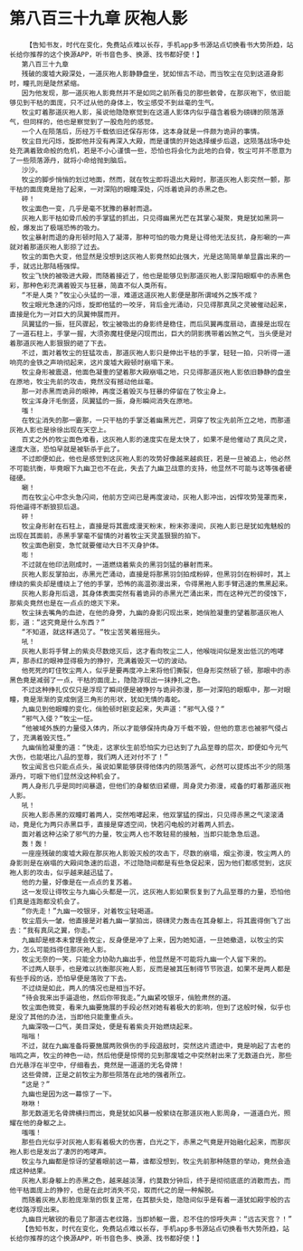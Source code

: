 # 第八百三十九章 灰袍人影
        【告知书友，时代在变化，免费站点难以长存，手机app多书源站点切换看书大势所趋，站长给你推荐的这个换源APP，听书音色多、换源、找书都好使！】
       第八百三十九章
       残破的废墟大殿深处，一道灰袍人影静静盘坐，犹如恒古不动，而当牧尘在见到这道身影时，瞳孔则是陡然紧缩。
       因为他发现，那一道灰袍人影竟然并不是如同之前所看见的那些骸骨，在那灰袍下，依旧能够见到干枯的面庞，只不过从他的身体上，牧尘感受不到丝毫的生气。
       牧尘盯着那道灰袍人影，虽说他隐隐察觉到在这道人影体内似乎蕴含着极为磅礴的陨落源气，但同样的，他也是察觉到了一股危险的感觉。
       一个人在陨落后，历经万千载依旧还保存形体，这本身就是一件颇为诡异的事情。
       牧尘目光闪烁，旋即他并没有再深入大殿，而是谨慎的开始选择缓步后退，这陨落战场中处处充满着致命般的危机，若是不小心谨慎一些，恐怕也将会化为此地的白骨，牧尘可并不愿意为了一些陨落源丹，就将小命给抛到脑后。
       沙沙。
       牧尘的脚步悄悄的划过地面，然而，就在牧尘即将退出大殿时，那道灰袍人影突然一颤，那干枯的面庞竟是抬了起来，一对深陷的眼瞳深处，闪烁着诡异的赤黑之色。
       砰！
       牧尘面色一变，几乎是毫不犹豫的暴射而退。
       灰袍人影干枯如骨爪般的手掌猛的抓出，只见得幽黑光芒在其掌心凝聚，竟是犹如黑洞一般，爆发出了极端恐怖的吸力。
       牧尘暴射而退的身形顿时陷入了凝滞，那种可怕的吸力竟是让得他无法反抗，身形唰的一声就对着那道灰袍人影掠了过去。
       牧尘的面色大变，他显然是没想到这灰袍人影竟然如此强大，光是这简简单单显露出来的一手，就远比那陆梧强悍。
       牧尘飞快的被吸进大殿，而随着接近了，他也是能够见到那道灰袍人影深陷眼眶中的赤黑色彩，那种色彩充满着毁灭与狂暴，简直不似人类所有。
       “不是人类？”牧尘心头猛的一凛，难道这道灰袍人影便是那所谓域外之族不成？
       牧尘眼光急速的闪烁，旋即他猛的一咬牙，背后金光涌动，只见得那真凤之灵被催动起来，直接是化为一对巨大的凤翼伸展而开。
       凤翼猛的一振，狂风骤起，牧尘被吸出的身影终是稳住，而后凤翼再度扇动，直接是出现在了一道石柱上，手掌一握，大须弥魔柱便是闪现而出，巨大的阴影携带着凶煞之气，当头便是对着那道灰袍人影狠狠的砸了下去。
       不过，面对着牧尘的狂猛攻击，那道灰袍人影只是伸出干枯的手掌，轻轻一拍，只听得一道响亮的金铁之声响彻起来，这片废墟大殿顿时崩塌下来。
       牧尘身形被震退，他面色凝重的望着那大殿崩塌之地，只见得那道灰袍人影依旧静静的盘坐在原地，牧尘先前的攻击，竟然没有撼动他丝毫。
       那一对赤黑而诡异的眼神，再度泛着毁灭与狂暴的停留在了牧尘身上。
       牧尘浑身汗毛倒竖，凤翼猛的一振，身形瞬间消失在原地。
       嗤！
       在牧尘消失的那一霎那，一只干枯的手掌泛着幽黑光芒，洞穿了牧尘先前所立之地，而那道灰袍人影也是徐徐出现在天空上。
       百丈之外的牧尘面色难看，这灰袍人影的速度实在是太快了，如果不是他催动了真凤之灵，速度大涨，恐怕早就是被斩杀于此了。
       不过即便如此，他也是感觉到这灰袍人影的攻势好像越来越疯狂，若是一旦被追上，他必然不可能抗衡，毕竟眼下九幽卫也不在此，失去了九幽卫战意的支持，他显然不可能与这等强者硬碰硬。
       唰！
       而在牧尘心中念头急闪间，他前方空间已是再度波动，灰袍人影冲出，凶悍攻势笼罩而来，将他逼得不断狼狈后退。
       砰！
       牧尘身形射在石柱上，直接是将其震成漫天粉末，粉末弥漫间，灰袍人影已是犹如鬼魅般的出现在其面前，赤黑手掌毫不留情的对着牧尘天灵盖狠狠的拍下。
       牧尘面色剧变，急忙就要催动大日不灭身护体。
       嘭！
       不过就在他印法刚成时，一道燃烧着紫炎的黑羽剑猛的暴射而来。
       灰袍人影反掌拍出，赤黑光芒涌动，直接是将那黑羽剑拍成粉碎，但黑羽剑在粉碎时，其上缭绕的紫炎却是缠绕上了他的手掌，恐怖的高温弥漫出来，令得黑袍人影手臂迅速的焦黑起来。
       灰袍人影身形后退，其身体表面突然有着诡异的赤黑光芒涌出来，而在这种光芒的侵蚀下，那紫炎竟然也是在一点点的熄灭下来。
       牧尘抹去嘴角的血迹，在他的身旁，九幽的身影闪现出来，她俏脸凝重的望着那道灰袍人影，道：“这究竟是什么东西？”
       “不知道，就这样遇见了。“牧尘苦笑着摇摇头。
       吼！
       灰袍人影将手臂上的紫炎尽数熄灭后，这才看向牧尘二人，他喉咙间似是发出低沉的咆哮声，那赤红的眼神显得极为的狰狞，充满着毁灭一切的波动。
       他死死的盯住牧尘两人，似乎是要再度冲上来将他们撕裂，但身形突然顿了顿，那眼中的赤黑色竟是减弱了一点，干枯的面庞上，隐隐浮现出一抹挣扎之色。
       不过这种挣扎仅仅只是浮现了瞬间便是被狰狞与诡异弥漫，那一对深陷的眼眶中，那一对眼瞳，竟是渐渐的变成倒竖三角形的形状，犹如无情的毒蛇。
       九幽见到他眼瞳的变化，俏脸顿时剧变起来，失声道：“邪气入侵？“
       “邪气入侵？“牧尘一怔。
       “他被域外族的力量侵入体内，所以才能够保持肉身万千载不毁，但他的意志也被邪气侵占了，充满着毁灭性。”
       九幽俏脸凝重的道：“快走，这家伙生前恐怕实力已达到了九品至尊的层次，即便如今元气大伤，也能堪比八品的至尊，我们两人还对付不了！”
       牧尘闻言也只能点点头，虽说如果能够获得他体内的陨落源气，必然可以提炼出不少的陨落源丹，可眼下他们显然没这种机会了。
       两人身形几乎是同时间暴退，但他们的身躯依旧紧绷，周身灵力弥漫，戒备的盯着那道灰袍人影。
       吼！
       灰袍人影赤黑的双瞳盯着两人，突然咆哮起来，他双掌猛的探出，只见得赤黑之气滚滚涌动，竟是化为两只赤黑巨手，直接是穿透空间，快若闪电般的对着两人抓去。
       面对着这种沾染了邪气的力量，牧尘两人也不敢轻易的接触，当即只能急急后退。
       轰！轰！
       一座座残破的废墟大殿在那灰袍人影毁灭般的攻击下，尽数的崩塌，烟尘弥漫，牧尘两人的身影则是在崩塌的大殿间急速的后退，不过隐隐间都是有些急促起来，因为他们都感觉到，这灰袍人影的攻击，似乎越来越迅猛了。
       他的力量，好像是在一点点的复苏着。
       这一发现让得牧尘与九幽心头都是一沉，这灰袍人影如果恢复到了九品至尊的力量，恐怕他们真是连跑都没机会了。
       “你先走！”九幽一咬银牙，对着牧尘轻喝道。
       牧尘眉头一皱，他直接是对着九幽一掌拍出，磅礴灵力轰击在其身躯上，将其震得倒飞了出去：“我有真凤之翼，你走。”
       九幽却是根本未曾理会牧尘，反身便是冲了上来，因为她知道，一旦她撤退，以牧尘的实力，怎么可能挡得住那灰袍人影。
       牧尘无奈的一笑，只能全力协助九幽出手，他显然是不可能将九幽一个人留下来的。
       不过两人联手，也是难以抗衡那灰袍人影，反而是被其压制得节节败退，如果不是两人都是有些手段的话，恐怕早便是落败了下去。
       不过绕是如此，两人的情况也是相当不好。
       “待会我来出手逼退他，然后你带我走。”九幽紧咬银牙，俏脸肃然的道。
       牧尘面色微变，看来九幽要施展的手段必然对她有着极大的影响，但到了这般时候，似乎也是没了其他的办法，当即他只能重重点头。
       九幽深吸一口气，美目深处，便是有着紫炎开始燃烧起来。
       嗡嗡！
       不过，就在九幽准备将要施展两败俱伤的手段退敌时，突然这片遗迹中，竟是响起了古老的嗡鸣之声，牧尘的神色一动，然后他便是惊愕的见到那废墟之中突然射出来了无数道白光，那些白光悬浮在半空中，仔细看去，竟然是一道道的无名骨牌！
       这些骨牌，正是之前牧尘为那些陨落在此地的强者所立。
       “这是？”
       九幽也是因为这一幕惊了一下。
       咻咻！
       那无数道无名骨牌横扫而出，竟是犹如风暴一般萦绕在那道灰袍人影周身，一道道白光，照耀在他的身躯之上。
       嗤嗤！
       那些白光似乎对灰袍人影有着极大的伤害，白光之下，赤黑之气竟是开始融化起来，而那灰袍人影也是发出了凄厉的咆哮声。
       牧尘与九幽都是惊讶的望着眼前这一幕，谁都没想到，牧尘先前那种随意的举动，竟然会造成这种结果。
       灰袍人影身躯上的赤黑之色，越来越淡薄，约莫数分钟后，终于是彻彻底底的消散而去，而他干枯面庞上的狰狞，也是在此时消失不见，取而代之的是一种解脱。
       而随着灰袍人影脸庞渐渐的恢复正常，在其额头处，隐隐间似乎是有着一道犹如殿宇般的古老纹路浮现出来。
       九幽目光敏锐的看见了那道古老纹路，当即娇躯一震，忍不住的惊呼失声：“远古天宫？！”
       【告知书友，时代在变化，免费站点难以长存，手机app多书源站点切换看书大势所趋，站长给你推荐的这个换源APP，听书音色多、换源、找书都好使！】